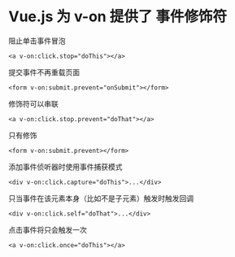 # Vue.js 为 v-on 提供了 事件修饰符
阻止单击事件冒泡
```
<a v-on:click.stop="doThis"></a>
```
提交事件不再重载页面
```
<form v-on:submit.prevent="onSubmit"></form>
```
 修饰符可以串联
```
<a v-on:click.stop.prevent="doThat"></a>
```
只有修饰
```
<form v-on:submit.prevent></form>
```
添加事件侦听器时使用事件捕获模式
```
<div v-on:click.capture="doThis">...</div>
```
只当事件在该元素本身（比如不是子元素）触发时触发回调
```
<div v-on:click.self="doThat">...</div>
```
点击事件将只会触发一次
```
<a v-on:click.once="doThis"></a>
```
